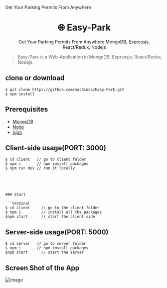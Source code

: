 
Get Your Parking Permits From Anywhere

<h1 align="center">
🌐 Easy-Park
</h1>
<p align="center">
   Get Your Parking Permits From Anywhere
MongoDB, Expressjs, React/Redux, Nodejs
</p>


> Easy-Park is a Web-Application in MongoDB, Expressjs, React/Redux, Nodejs.



## clone or download
```terminal
$ git clone https://github.com/sachinoo/Easy-Park.git
$ npm install
```

## Prerequisites
- [MongoDB](https://gist.github.com/nrollr/9f523ae17ecdbb50311980503409aeb3)
- [Node](https://nodejs.org/en/download/) 
- [npm](https://nodejs.org/en/download/package-manager/)



## Client-side usage(PORT: 3000)
```terminal
$ cd client   // go to client folder
$ npm i       // npm install packages
$ npm run dev // run it locally





### Start

```terminal
$ cd client     // go to the client folder
$ npm i         // install all the packages
$npm start      // start the client side
```

## Server-side usage(PORT: 5000)
```terminal
$ cd server   // go to server folder
$ npm i       // npm install packages
$npm start      // start the server
 ```
 ## Screen Shot of the App
![image](https://user-images.githubusercontent.com/24665608/141245333-e6d0a591-6cc6-4fc9-af9d-aacf7ad2c108.png)
